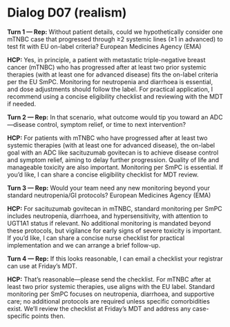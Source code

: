 # Dialog D07 (realism)

**Turn 1 — Rep:** Without patient details, could we hypothetically consider one mTNBC case that progressed through ≥2 systemic lines (≥1 in advanced) to test fit with EU on-label criteria? European Medicines Agency (EMA)

**HCP:**
Yes, in principle, a patient with metastatic triple-negative breast cancer (mTNBC) who has progressed after at least two prior systemic therapies (with at least one for advanced disease) fits the on-label criteria per the EU SmPC. Monitoring for neutropenia and diarrhoea is essential, and dose adjustments should follow the label. For practical application, I recommend using a concise eligibility checklist and reviewing with the MDT if needed.

**Turn 2 — Rep:** In that scenario, what outcome would tip you toward an ADC—disease control, symptom relief, or time to next intervention?

**HCP:**
For patients with mTNBC who have progressed after at least two systemic therapies (with at least one for advanced disease), the on-label goal with an ADC like sacituzumab govitecan is to achieve disease control and symptom relief, aiming to delay further progression. Quality of life and manageable toxicity are also important. Monitoring per SmPC is essential. If you’d like, I can share a concise eligibility checklist for MDT review.

**Turn 3 — Rep:** Would your team need any new monitoring beyond your standard neutropenia/GI protocols? European Medicines Agency (EMA)

**HCP:**
For sacituzumab govitecan in mTNBC, standard monitoring per SmPC includes neutropenia, diarrhoea, and hypersensitivity, with attention to UGT1A1 status if relevant. No additional monitoring is mandated beyond these protocols, but vigilance for early signs of severe toxicity is important. If you’d like, I can share a concise nurse checklist for practical implementation and we can arrange a brief follow-up.

**Turn 4 — Rep:** If this looks reasonable, I can email a checklist your registrar can use at Friday’s MDT.

**HCP:**
That’s reasonable—please send the checklist. For mTNBC after at least two prior systemic therapies, use aligns with the EU label. Standard monitoring per SmPC focuses on neutropenia, diarrhoea, and supportive care; no additional protocols are required unless specific comorbidities exist. We’ll review the checklist at Friday’s MDT and address any case-specific points then.
